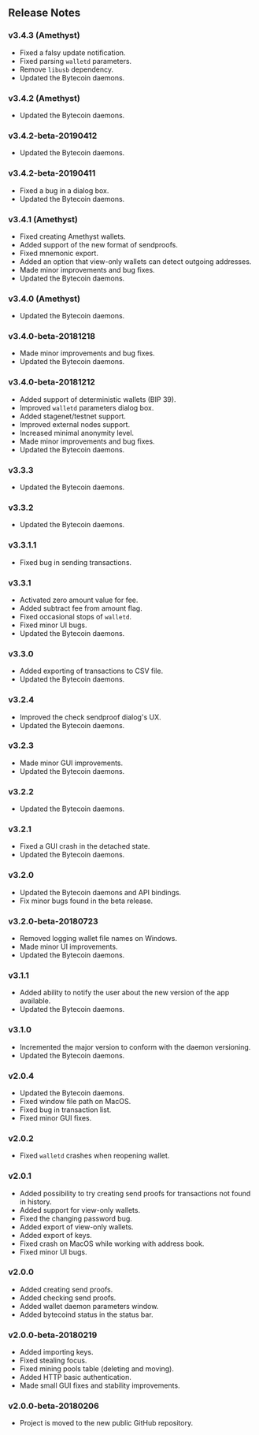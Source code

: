 ## Release Notes

### v3.4.3 (Amethyst)

- Fixed a falsy update notification.
- Fixed parsing `walletd` parameters.
- Remove `libusb` dependency.
- Updated the Bytecoin daemons.

### v3.4.2 (Amethyst)

- Updated the Bytecoin daemons.

### v3.4.2-beta-20190412

- Updated the Bytecoin daemons.

### v3.4.2-beta-20190411

- Fixed a bug in a dialog box.
- Updated the Bytecoin daemons.

### v3.4.1 (Amethyst)

- Fixed creating Amethyst wallets.
- Added support of the new format of sendproofs.
- Fixed mnemonic export.
- Added an option that view-only wallets can detect outgoing addresses.
- Made minor improvements and bug fixes. 
- Updated the Bytecoin daemons.

### v3.4.0 (Amethyst)

- Updated the Bytecoin daemons.

### v3.4.0-beta-20181218

- Made minor improvements and bug fixes.
- Updated the Bytecoin daemons.

### v3.4.0-beta-20181212

- Added support of deterministic wallets (BIP 39).
- Improved `walletd` parameters dialog box.
- Added stagenet/testnet support.
- Improved external nodes support.
- Increased minimal anonymity level.
- Made minor improvements and bug fixes.
- Updated the Bytecoin daemons.

### v3.3.3

- Updated the Bytecoin daemons.

### v3.3.2

- Updated the Bytecoin daemons.

### v3.3.1.1

- Fixed bug in sending transactions.

### v3.3.1

- Activated zero amount value for fee.
- Added subtract fee from amount flag.
- Fixed occasional stops of `walletd`.
- Fixed minor UI bugs.
- Updated the Bytecoin daemons.

### v3.3.0

- Added exporting of transactions to CSV file.
- Updated the Bytecoin daemons.

### v3.2.4

- Improved the check sendproof dialog's UX.
- Updated the Bytecoin daemons.

### v3.2.3

- Made minor GUI improvements.
- Updated the Bytecoin daemons.

### v3.2.2

- Updated the Bytecoin daemons.

### v3.2.1

- Fixed a GUI crash in the detached state. 
- Updated the Bytecoin daemons. 

### v3.2.0

- Updated the Bytecoin daemons and API bindings.
- Fix minor bugs found in the beta release.

### v3.2.0-beta-20180723

- Removed logging wallet file names on Windows.
- Made minor UI improvements.
- Updated the Bytecoin daemons.

### v3.1.1

- Added ability to notify the user about the new version of the app available.
- Updated the Bytecoin daemons.

### v3.1.0

- Incremented the major version to conform with the daemon versioning.
- Updated the Bytecoin daemons.

### v2.0.4

- Updated the Bytecoin daemons.
- Fixed window file path on MacOS.
- Fixed bug in transaction list.
- Fixed minor GUI fixes.

### v2.0.2

- Fixed `walletd` crashes when reopening wallet. 

### v2.0.1

- Added possibility to try creating send proofs for transactions not found in history.
- Added support for view-only wallets.
- Fixed the changing password bug.
- Added export of view-only wallets.
- Added export of keys.
- Fixed crash on MacOS while working with address book.
- Fixed minor UI bugs.

### v2.0.0

- Added creating send proofs.
- Added checking send proofs.
- Added wallet daemon parameters window.
- Added bytecoind status in the status bar.

### v2.0.0-beta-20180219

- Added importing keys.
- Fixed stealing focus.
- Fixed mining pools table (deleting and moving).
- Added HTTP basic authentication.
- Made small GUI fixes and stability improvements.

### v2.0.0-beta-20180206

- Project is moved to the new public GitHub repository.
